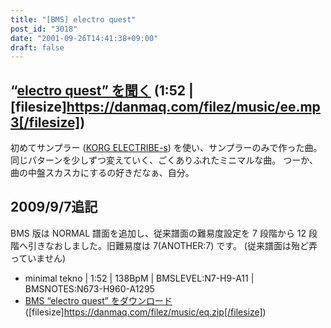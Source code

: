 ```yaml
---
title: "[BMS] electro quest"
post_id: "3018"
date: "2001-09-26T14:41:38+09:00"
draft: false
---
```



## “[electro quest” を聞く](/filez/music/ee.mp3) (1:52 | [filesize]https://danmaq.com/filez/music/ee.mp3[/filesize])


初めてサンプラー ([KORG ELECTRIBE-s](/electribe-s)) を使い、サンプラーのみで作った曲。同じパターンを少しずつ変えていく、ごくありふれたミニマルな曲。 つーか、曲の中盤スカスカにするの好きだなぁ、自分。  

## 2009/9/7追記
BMS 版は NORMAL 譜面を追加し、従来譜面の難易度設定を 7 段階から 12 段階へ引きなおしました。旧難易度は 7(ANOTHER:7) です。 (従来譜面は殆ど弄っていません)

  * minimal tekno | 1:52 | 138BpM | BMSLEVEL:N7-H9-A11 | BMSNOTES:N673-H960-A1295
  * [BMS “electro quest” をダウンロード](/filez/music/eq.zip) ([filesize]https://danmaq.com/filez/music/eq.zip[/filesize])
